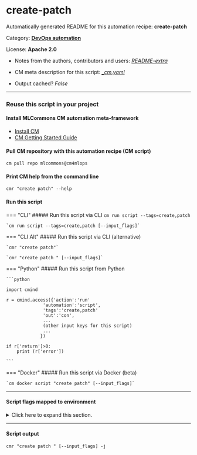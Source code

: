# create-patch
Automatically generated README for this automation recipe: **create-patch**

Category: **[DevOps automation](..)**

License: **Apache 2.0**

* Notes from the authors, contributors and users: [*README-extra*](https://github.com/mlcommons/cm4mlops/tree/main/script/create-patch/README-extra.md)

* CM meta description for this script: *[_cm.yaml](https://github.com/mlcommons/cm4mlops/tree/main/script/create-patch/_cm.yaml)*
* Output cached? *False*

---
### Reuse this script in your project

#### Install MLCommons CM automation meta-framework

* [Install CM](https://docs.mlcommons.org/ck/install)
* [CM Getting Started Guide](https://docs.mlcommons.org/ck/getting-started/)

#### Pull CM repository with this automation recipe (CM script)

```cm pull repo mlcommons@cm4mlops```

#### Print CM help from the command line

````cmr "create patch" --help````

#### Run this script

=== "CLI"
    ##### Run this script via CLI
    `cm run script --tags=create,patch`

    `cm run script --tags=create,patch [--input_flags]`

=== "CLI Alt"
    ##### Run this script via CLI (alternative)

    `cmr "create patch"`

    `cmr "create patch " [--input_flags]`


=== "Python"
    ##### Run this script from Python


    ```python

    import cmind

    r = cmind.access({'action':'run'
                  'automation':'script',
                  'tags':'create,patch'
                  'out':'con',
                  ...
                  (other input keys for this script)
                  ...
                 })

    if r['return']>0:
        print (r['error'])

    ```


=== "Docker"
    ##### Run this script via Docker (beta)

    `cm docker script "create patch" [--input_flags]`

___


#### Script flags mapped to environment
<details>
<summary>Click here to expand this section.</summary>

* `--exclude=value`  &rarr;  `CM_CREATE_PATCH_EXCLUDE=value`
* `--new=value`  &rarr;  `CM_CREATE_PATCH_NEW=value`
* `--old=value`  &rarr;  `CM_CREATE_PATCH_OLD=value`

**Above CLI flags can be used in the Python CM API as follows:**

```python
r=cm.access({... , "exclude":...}
```

</details>


___
#### Script output
`cmr "create patch " [--input_flags] -j`